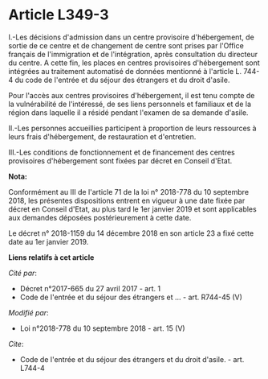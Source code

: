 # Article L349-3

I.-Les décisions d'admission dans un centre provisoire d'hébergement, de sortie de ce centre et de changement de centre sont
prises par l'Office français de l'immigration et de l'intégration, après consultation du directeur du centre. A cette fin,
les places en centres provisoires d'hébergement sont intégrées au traitement automatisé de données mentionné à l'article L.
744-4 du code de l'entrée et du séjour des étrangers et du droit d'asile.

Pour l'accès aux centres provisoires d'hébergement, il est tenu compte de la vulnérabilité de l'intéressé, de ses liens
personnels et familiaux et de la région dans laquelle il a résidé pendant l'examen de sa demande d'asile.

II.-Les personnes accueillies participent à proportion de leurs ressources à leurs frais d'hébergement, de restauration et
d'entretien.

III.-Les conditions de fonctionnement et de financement des centres provisoires d'hébergement sont fixées par décret en
Conseil d'Etat.

**Nota:**

Conformément au III de l'article 71 de la loi n° 2018-778 du 10 septembre 2018, les présentes dispositions entrent en vigueur
à une date fixée par décret en Conseil d'Etat, au plus tard le 1er janvier 2019 et sont applicables aux demandes déposées
postérieurement à cette date.

Le décret n° 2018-1159 du 14 décembre 2018 en son article 23 a fixé cette date au 1er janvier 2019.

**Liens relatifs à cet article**

_Cité par_:

  - Décret n°2017-665 du 27 avril 2017 - art. 1
  - Code de l'entrée et du séjour des étrangers et ... - art. R744-45 (V)

_Modifié par_:

  - Loi n°2018-778 du 10 septembre 2018 - art. 15 (V)

_Cite_:

  - Code de l'entrée et du séjour des étrangers et du droit d'asile. - art. L744-4
